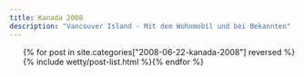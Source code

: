 ```yaml
---
title: Kanada 2008
description: "Vancouver Island - Mit dem Wohnmobil und bei Bekannten"
---
```

<ul class="post-list">{% for post in site.categories["2008-06-22-kanada-2008"] reversed %}{% include wetty/post-list.html %}{% endfor %}</ul>